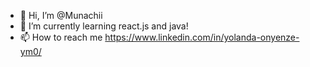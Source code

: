 - 👋 Hi, I’m @Munachii
- 🌱 I’m currently learning react.js and java!
- 📫 How to reach me https://www.linkedin.com/in/yolanda-onyenze-ym0/

<!---
Munachii/Munachii is a ✨ special ✨ repository because its `README.md` (this file) appears on your GitHub profile.
You can click the Preview link to take a look at your changes.
--->
